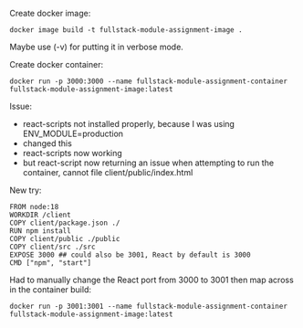Create docker image:
```
docker image build -t fullstack-module-assignment-image .
```
Maybe use (-v) for putting it in verbose mode.

Create docker container:
```
docker run -p 3000:3000 --name fullstack-module-assignment-container fullstack-module-assignment-image:latest
```

Issue:
- react-scripts not installed properly, because I was using ENV_MODULE=production
- changed this
- react-scripts now working
- but react-script now returning an issue when attempting to run the container, cannot file client/public/index.html

New try:
```
FROM node:18
WORKDIR /client
COPY client/package.json ./
RUN npm install
COPY client/public ./public
COPY client/src ./src
EXPOSE 3000 ## could also be 3001, React by default is 3000
CMD ["npm", "start"]
```
Had to manually change the React port from 3000 to 3001 then map across in the container build:
```
docker run -p 3001:3001 --name fullstack-module-assignment-container fullstack-module-assignment-image:latest
```